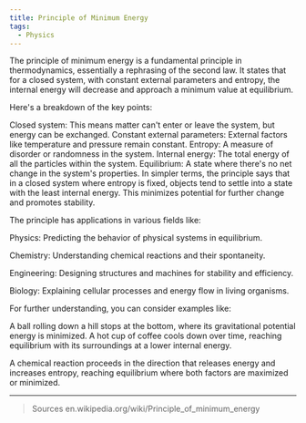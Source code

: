 ```yaml
---
title: Principle of Minimum Energy
tags:
  - Physics
---
```

The principle of minimum energy is a fundamental principle in thermodynamics, essentially a rephrasing of the second law. It states that for a closed system, with constant external parameters and entropy, the internal energy will decrease and approach a minimum value at equilibrium.

Here's a breakdown of the key points:

Closed system: This means matter can't enter or leave the system, but energy can be exchanged.
Constant external parameters: External factors like temperature and pressure remain constant.
Entropy: A measure of disorder or randomness in the system.
Internal energy: The total energy of all the particles within the system.
Equilibrium: A state where there's no net change in the system's properties.
In simpler terms, the principle says that in a closed system where entropy is fixed, objects tend to settle into a state with the least internal energy. This minimizes potential for further change and promotes stability.

The principle has applications in various fields like:

Physics: Predicting the behavior of physical systems in equilibrium.

Chemistry: Understanding chemical reactions and their spontaneity.

Engineering: Designing structures and machines for stability and efficiency.

Biology: Explaining cellular processes and energy flow in living organisms.

For further understanding, you can consider examples like:

A ball rolling down a hill stops at the bottom, where its gravitational potential energy is minimized.
A hot cup of coffee cools down over time, reaching equilibrium with its surroundings at a lower internal energy.

A chemical reaction proceeds in the direction that releases energy and increases entropy, reaching equilibrium where both factors are maximized or minimized.

***
> Sources
> en.wikipedia.org/wiki/Principle_of_minimum_energy
